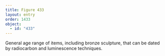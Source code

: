 ```yaml
---
title: Figure 433
layout: entry
order: 1433
object:
  - id: "433"
---
```


General age range of items, including bronze sculpture, that can be dated by radiocarbon and luminescence techniques.
